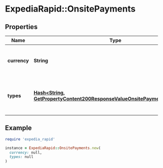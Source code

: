 # ExpediaRapid::OnsitePayments

## Properties

| Name | Type | Description | Notes |
| ---- | ---- | ----------- | ----- |
| **currency** | **String** | The currency accepted at the property. | [optional] |
| **types** | [**Hash&lt;String, GetPropertyContent200ResponseValueOnsitePaymentsTypesValue&gt;**](GetPropertyContent200ResponseValueOnsitePaymentsTypesValue.md) | The types of payments accepted at the property. | [optional] |

## Example

```ruby
require 'expedia_rapid'

instance = ExpediaRapid::OnsitePayments.new(
  currency: null,
  types: null
)
```

